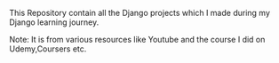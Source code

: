 This Repository contain all the Django projects which I made during my Django learning journey.

Note: It is from various resources like Youtube and the course I did on Udemy,Coursers etc.
